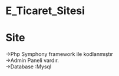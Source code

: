# E_Ticaret_Sitesi

# Site<br>
->Php Symphony framework ile kodlanmıştır<br>
->Admin Paneli vardır.<br>
->Database :Mysql
